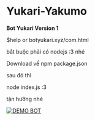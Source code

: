 # Yukari-Yakumo

**Bot Yukari Version 1**

$help or botyukari.xyz/com.html

bắt buộc phải có nodejs :3 nhé

Download về npm package.json 

sau đó thì 

node index.js :3 

tận hưởng nhé


[![DEMO BOT](https://i.ytimg.com/vi_webp/sPxYlhMkZtU/sddefault.webp)](https://www.youtube.com/watch?v=sPxYlhMkZtU "DEMO YUKARI BOT")
